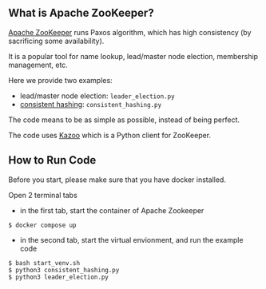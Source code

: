 
## What is Apache ZooKeeper?

[Apache ZooKeeper](https://zookeeper.apache.org/) runs Paxos algorithm, which has high consistency (by sacrificing some availability).

It is a popular tool for name lookup, lead/master node election, membership management, etc.

Here we provide two examples:
- lead/master node election: `leader_election.py`
- [consistent hashing](https://en.wikipedia.org/wiki/Consistent_hashing): `consistent_hashing.py`

The code means to be as simple as possible, instead of being perfect.

The code uses [Kazoo](https://kazoo.readthedocs.io/en/latest/index.html#) which is a Python client for ZooKeeper.

## How to Run Code
Before you start, please make sure that you have docker installed.


Open 2 terminal tabs
- in the first tab, start the container of Apache Zookeeper
```
$ docker compose up
```
- in the second tab, start the virtual envionment, and run the example code
```
$ bash start_venv.sh
$ python3 consistent_hashing.py
$ python3 leader_election.py
```
